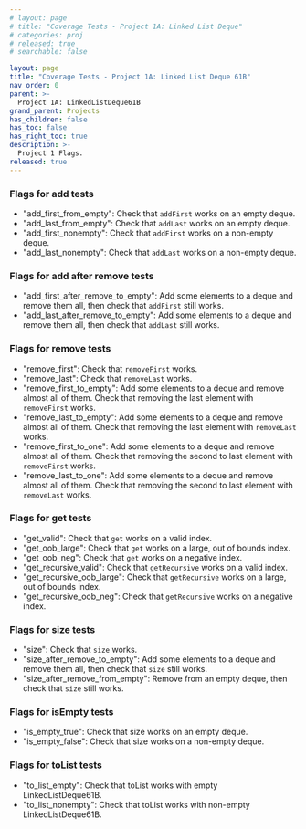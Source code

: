```yaml
---
# layout: page
# title: "Coverage Tests - Project 1A: Linked List Deque"
# categories: proj
# released: true
# searchable: false

layout: page
title: "Coverage Tests - Project 1A: Linked List Deque 61B"
nav_order: 0
parent: >-
  Project 1A: LinkedListDeque61B
grand_parent: Projects
has_children: false
has_toc: false
has_right_toc: true
description: >-
  Project 1 Flags.
released: true
---
```


### Flags for add tests

- "add_first_from_empty": Check that `addFirst` works on an empty deque.
- "add_last_from_empty": Check that `addLast` works on an empty deque.
- "add_first_nonempty": Check that `addFirst` works on a non-empty deque.
- "add_last_nonempty": Check that `addLast` works on a non-empty deque.

### Flags for add after remove tests

- "add_first_after_remove_to_empty": Add some elements to a deque and remove them all, then check that `addFirst` still works.
- "add_last_after_remove_to_empty": Add some elements to a deque and remove them all, then check that `addLast` still works.

### Flags for remove tests

- "remove_first": Check that `removeFirst` works.
- "remove_last": Check that `removeLast` works.
- "remove_first_to_empty": Add some elements to a deque and remove almost all of them. Check that removing the last element with `removeFirst` works.
- "remove_last_to_empty": Add some elements to a deque and remove almost all of them. Check that removing the last element with `removeLast` works.
- "remove_first_to_one": Add some elements to a deque and remove almost all of them. Check that removing the second to last element with `removeFirst` works.
- "remove_last_to_one": Add some elements to a deque and remove almost all of them. Check that removing the second to last element with `removeLast` works.

### Flags for get tests

- "get_valid": Check that `get` works on a valid index.
- "get_oob_large": Check that `get` works on a large, out of bounds index.
- "get_oob_neg": Check that `get` works on a negative index.
- "get_recursive_valid": Check that `getRecursive` works on a valid index.
- "get_recursive_oob_large": Check that `getRecursive` works on a large, out of bounds index.
- "get_recursive_oob_neg": Check that `getRecursive` works on a negative index.

### Flags for size tests

- "size": Check that `size` works.
- "size_after_remove_to_empty": Add some elements to a deque and remove them all, then check that `size` still works.
- "size_after_remove_from_empty": Remove from an empty deque, then check that `size` still works.

### Flags for isEmpty tests

- "is_empty_true": Check that size works on an empty deque.
- "is_empty_false": Check that size works on a non-empty deque.

### Flags for toList tests

- "to_list_empty": Check that toList works with empty LinkedListDeque61B.
- "to_list_nonempty": Check that toList works with non-empty LinkedListDeque61B.
